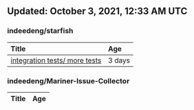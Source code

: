 ## Updated: October 3, 2021, 12:33 AM UTC


### indeedeng/starfish
|**Title**|**Age**|
|:----|:----|
|[integration tests/ more tests](https://github.com/indeedeng/starfish/issues/117)|3&nbsp;days|


### indeedeng/Mariner-Issue-Collector
|**Title**|**Age**|
|:----|:----|